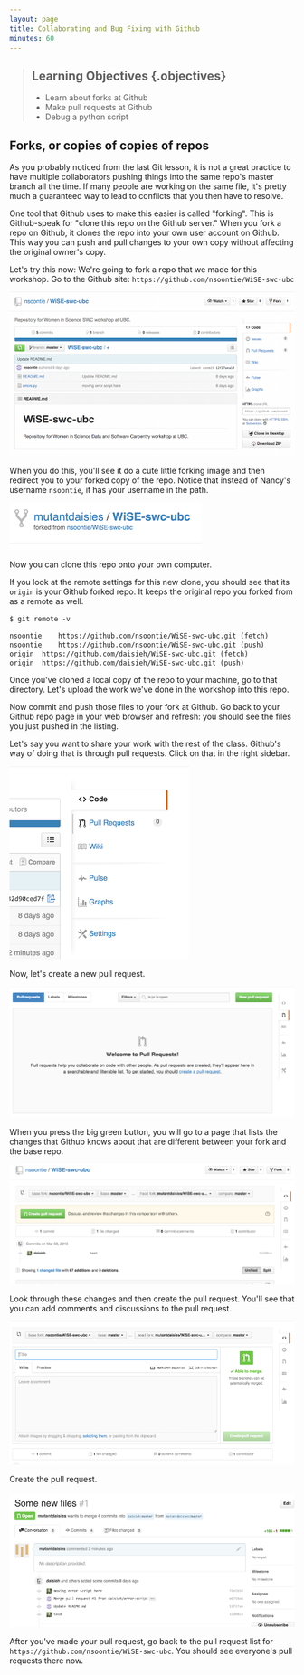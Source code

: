 ```yaml
---
layout: page
title: Collaborating and Bug Fixing with Github
minutes: 60
---
```

> ## Learning Objectives {.objectives}
>
> * Learn about forks at Github
> * Make pull requests at Github
> * Debug a python script

## Forks, or copies of copies of repos

As you probably noticed from the last Git lesson, it is not a great practice to have multiple collaborators pushing things into the same repo's master branch all the time. If many people are working on the same file, it's pretty much a guaranteed way to lead to conflicts that you then have to resolve.

One tool that Github uses to make this easier is called "forking". This is Github-speak for "clone this repo on the Github server." When you fork a repo on Github, it clones the repo into your own user account on Github. This way you can push and pull changes to your own copy without affecting the original owner's copy.

Let's try this now: We're going to fork a repo that we made for this workshop. Go to the Github site: `https://github.com/nsoontie/WiSE-swc-ubc`

![Fork this repo at the upper right corner](img/forking.png)

When you do this, you'll see it do a cute little forking image and then redirect you to your forked copy of the repo. Notice that instead of Nancy's username `nsoontie`, it has your username in the path.

![Forked repo show new path and repo it was forked from](img/forked.png)

Now you can clone this repo onto your own computer.

If you look at the remote settings for this new clone, you should see that its `origin` is your Github forked repo. It keeps the original repo you forked from as a remote as well.

~~~{.bash}
$ git remote -v
~~~
~~~{.output}
nsoontie	https://github.com/nsoontie/WiSE-swc-ubc.git (fetch)
nsoontie	https://github.com/nsoontie/WiSE-swc-ubc.git (push)
origin	https://github.com/daisieh/WiSE-swc-ubc.git (fetch)
origin	https://github.com/daisieh/WiSE-swc-ubc.git (push)
~~~

Once you've cloned a local copy of the repo to your machine, go to that directory. Let's upload the work we've done in the workshop into this repo.

Now commit and push those files to your fork at Github. Go back to your Github repo page in your web browser and refresh: you should see the files you just pushed in the listing.

Let's say you want to share your work with the rest of the class. Github's way of doing that is through pull requests. Click on that in the right sidebar.

![Pull requests are on the right sidebar](img/pr-sidebar.png)

Now, let's create a new pull request.

![Create a new pull request with the green button](img/pr-newbutton.png)

When you press the big green button, you will go to a page that lists the changes that Github knows about that are different between your fork and the base repo.

![New PR with changes listed](img/pr-create.png)

Look through these changes and then create the pull request. You'll see that you can add comments and discussions to the pull request.

![Comments and discussion in PR](img/pr-discussion.png)

Create the pull request.

![A created PR](img/pr-description.png)

After you've made your pull request, go back to the pull request list for `https://github.com/nsoontie/WiSE-swc-ubc`. You should see everyone's pull requests there now.
